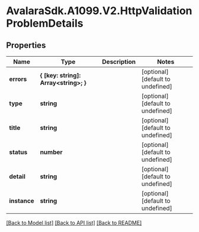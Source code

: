# AvalaraSdk.A1099.V2.HttpValidationProblemDetails

## Properties

Name | Type | Description | Notes
------------ | ------------- | ------------- | -------------
**errors** | **{ [key: string]: Array&lt;string&gt;; }** |  | [optional] [default to undefined]
**type** | **string** |  | [optional] [default to undefined]
**title** | **string** |  | [optional] [default to undefined]
**status** | **number** |  | [optional] [default to undefined]
**detail** | **string** |  | [optional] [default to undefined]
**instance** | **string** |  | [optional] [default to undefined]

[[Back to Model list]](../../../README.md#documentation-for-models) [[Back to API list]](../../../README.md#documentation-for-api-endpoints) [[Back to README]](../../../README.md)

